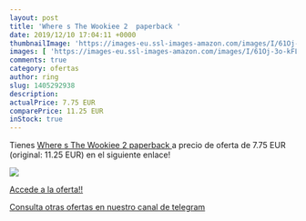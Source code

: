 ```yaml
---
layout: post
title: 'Where s The Wookiee 2  paperback '
date: 2019/12/10 17:04:11 +0000
thumbnailImage: 'https://images-eu.ssl-images-amazon.com/images/I/61Oj-3o-kFL._SL200_.jpg'
images: [ 'https://images-eu.ssl-images-amazon.com/images/I/61Oj-3o-kFL._SL200_.jpg' ]
comments: true
category: ofertas
author: ring
slug: 1405292938
description:
actualPrice: 7.75 EUR
comparePrice: 11.25 EUR
inStock: true
---
```


Tienes [Where s The Wookiee 2  paperback ](https://www.amazon.com/dp/1405292938/?tag=redken08-20) a precio de oferta de 7.75 EUR (original: 11.25 EUR) en el siguiente enlace!

[![](https://images-eu.ssl-images-amazon.com/images/I/61Oj-3o-kFL._SL200_.jpg)](https://www.amazon.com/dp/1405292938/?tag=redken08-20)

[Accede a la oferta!!](https://www.amazon.com/dp/1405292938/?tag=redken08-20)

[Consulta otras ofertas en nuestro canal de telegram](https://t.me/s/ofertas25)
